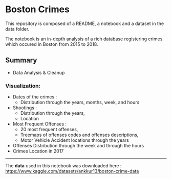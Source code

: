 # Boston Crimes
This repository is composed of a README, a notebook and a dataset in the data folder.
 
The notebook is an in-depth analysis of a rich database registering crimes which occured in Boston from 2015 to 2018.

## Summary
- Data Analysis & Cleanup

### Visualization: 

- Dates of the crimes :  
  - Distribution through the years, months, week, and hours
- Shootings : 
  - Distribution through the years,
  - Location
- Most Frequent Offenses :
  - 20 most frequent offenses,
  - Treemaps of offenses codes and offenses descriptions, 
  - Motor Vehicle Accident locations through the years
- Offenses Distribution through the week and through the hours
- Crimes Location in 2017


___

The **data** used in this notebook was downloaded here : 
https://www.kaggle.com/datasets/ankkur13/boston-crime-data